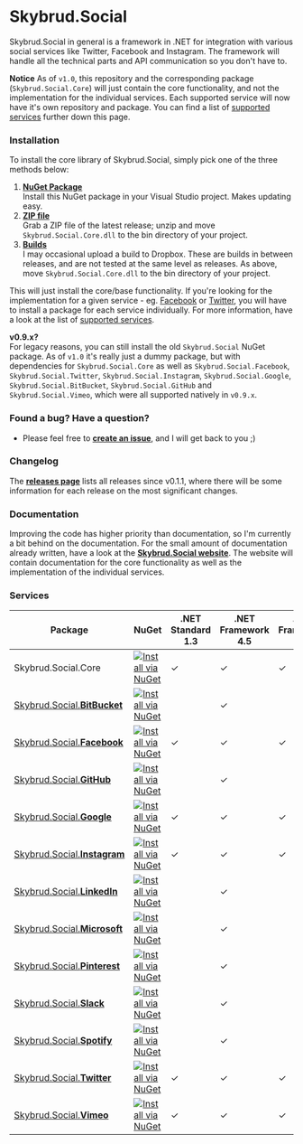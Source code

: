 Skybrud.Social
============

Skybrud.Social in general is a framework in .NET for integration with various social services like Twitter, Facebook and Instagram. The framework will handle all the technical parts and API communication so you don't have to.

**Notice** As of `v1.0`, this repository and the corresponding package (`Skybrud.Social.Core`) will just contain the core functionality, and not the implementation for the individual services. Each supported service will now have it's own repository and package. You can find a list of [supported services](#services) further down this page.





### Installation

To install the core library of Skybrud.Social, simply pick one of the three methods below:

1. [**NuGet Package**][NuGetPackage]  
   Install this NuGet package in your Visual Studio project. Makes updating easy.
2. [**ZIP file**][GitHubRelease]  
   Grab a ZIP file of the latest release; unzip and move `Skybrud.Social.Core.dll` to the bin directory of your project.
3. [**Builds**][DropboxFolder]  
   I may occasional upload a build to Dropbox. These are builds in between releases, and are not tested at the same level as releases. As above, move `Skybrud.Social.Core.dll` to the bin directory of your project.


This will just install the core/base functionality. If you're looking for the implementation for a given service - eg. [Facebook][RepoFacebook] or [Twitter][RepoTwitter], you will have to install a package for each service individually. For more information, have a look at the list of [supported services](#services).

**v0.9.x?**  
For legacy reasons, you can still install the old `Skybrud.Social` NuGet package. As of `v1.0` it's really just a dummy package, but with dependencies for `Skybrud.Social.Core` as well as `Skybrud.Social.Facebook`, `Skybrud.Social.Twitter`, `Skybrud.Social.Instagram`, `Skybrud.Social.Google`, `Skybrud.Social.BitBucket`, `Skybrud.Social.GitHub` and `Skybrud.Social.Vimeo`, which were all supported natively in `v0.9.x`.






### Found a bug? Have a question?

* Please feel free to [**create an issue**][Issues], and I will get back to you ;)





### Changelog

The [**releases page**](https://github.com/abjerner/Skybrud.Social/releases) lists all releases since v0.1.1, where there will be some information for each release on the most significant changes.





### Documentation

Improving the code has higher priority than documentation, so I'm currently a bit behind on the documentation. For the small amount of documentation already written, have a look at the [**Skybrud.Social website**][Website]. The website will contain documentation for the core functionality as well as the implementation of the individual services.





### Services

| Package                                       | NuGet                                                                                                                                        | .NET Standard 1.3 | .NET Framework 4.5 | .NET Framework 4.5 |
|-----------------------------------------------|----------------------------------------------------------------------------------------------------------------------------------------------|---------------|--------------------|--------------------|
| Skybrud.Social.Core                           | [![Install via NuGet](https://img.shields.io/nuget/v/Skybrud.Social.Core.svg)](https://www.nuget.org/packages/Skybrud.Social.Core)           | ✓ | ✓ | ✓ |
| [Skybrud.Social.**BitBucket**][RepoBitBucket] | [![Install via NuGet](https://img.shields.io/nuget/v/Skybrud.Social.BitBucket.svg)](https://www.nuget.org/packages/Skybrud.Social.BitBucket)      |   | ✓ |   |
| [Skybrud.Social.**Facebook**][RepoFacebook]   | [![Install via NuGet](https://img.shields.io/nuget/v/Skybrud.Social.Facebook.svg)](https://www.nuget.org/packages/Skybrud.Social.Facebook)       | ✓ | ✓ | ✓ |
| [Skybrud.Social.**GitHub**][RepoGitHub]       | [![Install via NuGet](https://img.shields.io/nuget/v/Skybrud.Social.GitHub.svg)](https://www.nuget.org/packages/Skybrud.Social.GitHub)         |   | ✓ |   |
| [Skybrud.Social.**Google**][RepoGoogle]       | [![Install via NuGet](https://img.shields.io/nuget/v/Skybrud.Social.Google.svg)](https://www.nuget.org/packages/Skybrud.Social.Google)         | ✓ | ✓ | ✓ |
| [Skybrud.Social.**Instagram**][RepoInstagram] | [![Install via NuGet](https://img.shields.io/nuget/v/Skybrud.Social.Instagram.svg)](https://www.nuget.org/packages/Skybrud.Social.Instagram)      | ✓ | ✓ | ✓ |
| [Skybrud.Social.**LinkedIn**][RepoLinkedIn]   | [![Install via NuGet](https://img.shields.io/nuget/v/Skybrud.Social.LinkedIn.svg)](https://www.nuget.org/packages/Skybrud.Social.LinkedIn)       |   | ✓ |   |
| [Skybrud.Social.**Microsoft**][RepoMicrosoft] | [![Install via NuGet](https://img.shields.io/nuget/v/Skybrud.Social.Microsoft.svg)](https://www.nuget.org/packages/Skybrud.Social.Microsoft)      |   | ✓ |   |
| [Skybrud.Social.**Pinterest**][RepoPinterest] | [![Install via NuGet](https://img.shields.io/nuget/v/Skybrud.Social.Pinterest.svg)](https://www.nuget.org/packages/Skybrud.Social.Pinterest)      |   | ✓ |   |
| [Skybrud.Social.**Slack**][RepoSlack]         | [![Install via NuGet](https://img.shields.io/nuget/v/Skybrud.Social.Slack.svg)](https://www.nuget.org/packages/Skybrud.Slack.Slack)           |   | ✓ |   |
| [Skybrud.Social.**Spotify**][RepoSpotify]     | [![Install via NuGet](https://img.shields.io/nuget/v/Skybrud.Social.Spotify.svg)](https://www.nuget.org/packages/Skybrud.Social.Spotify)     |   | ✓ |   |
| [Skybrud.Social.**Twitter**][RepoTwitter]     | [![Install via NuGet](https://img.shields.io/nuget/v/Skybrud.Social.Twitter.svg)](https://www.nuget.org/packages/Skybrud.Social.Twitter)     | ✓ | ✓ | ✓ |
| [Skybrud.Social.**Vimeo**][RepoVimeo]         | [![Install via NuGet](https://img.shields.io/nuget/v/Skybrud.Social.Vimeo.svg)](https://www.nuget.org/packages/Skybrud.Social.Vimeo)         | ✓ | ✓ | ✓ |



[Website]: http://social.skybrud.dk/
[WebsiteBitBucket]: http://social.skybrud.dk/bitbucket/
[WebsiteFacebook]: http://social.skybrud.dk/facebook/
[WebsiteGitHub]: http://social.skybrud.dk/github/
[WebsiteGoogle]: http://social.skybrud.dk/google/
[WebsiteAnalytics]: http://social.skybrud.dk/google/analytics/
[WebsiteYouTube]: http://social.skybrud.dk/google/youtube/
[WebsiteInstagram]: http://social.skybrud.dk/instagram/
[WebsiteTwitter]: http://social.skybrud.dk/twitter/
[WebsiteVimeo]: http://social.skybrud.dk/vimeo/
[WebsiteLinkedIn]: http://social.skybrud.dk/linkedin/
[WebsiteMicrosoft]: http://social.skybrud.dk/microsoft/
[WebsitePinterest]: http://social.skybrud.dk/pinterest/
[WebsiteSlack]: http://social.skybrud.dk/slack/
[WebsiteSpotify]: http://social.skybrud.dk/spotify/






[RepoBitBucket]: https://github.com/abjerner/Skybrud.Social.BitBucket
[RepoFacebook]: https://github.com/abjerner/Skybrud.Social.Facebook
[RepoGitHub]: https://github.com/abjerner/Skybrud.Social.GitHub
[RepoGoogle]: https://github.com/abjerner/Skybrud.Social.Google
[RepoInstagram]: https://github.com/abjerner/Skybrud.Social.Instagram
[RepoLinkedIn]: https://github.com/abjerner/Skybrud.Social.LinkedIn
[RepoMicrosoft]: https://github.com/abjerner/Skybrud.Social.Microsoft
[RepoPinterest]: https://github.com/abjerner/Skybrud.Social.Pinterest
[RepoSlack]: https://github.com/abjerner/Skybrud.Social.Slack
[RepoSpotify]: https://github.com/abjerner/Skybrud.Social.Spotify
[RepoTwitter]: https://github.com/abjerner/Skybrud.Social.Twitter
[RepoVimeo]: https://github.com/abjerner/Skybrud.Social.Vimeo


[NuGetCore]: https://www.nuget.org/packages/Skybrud.Social.Core
[NuGetBitBucket]: https://www.nuget.org/packages/Skybrud.Social.BitBucket
[NuGetFacebook]: https://www.nuget.org/packages/Skybrud.Social.Facebook
[NuGetGitHub]: https://www.nuget.org/packages/Skybrud.Social.GitHub
[NuGetGoogle]: https://www.nuget.org/packages/Skybrud.Social.Google
[NuGetInstagram]: https://www.nuget.org/packages/Skybrud.Social.Instagram
[NuGetLinkedIn]: https://www.nuget.org/packages/Skybrud.Social.LinkedIn
[NuGetMicrosoft]: https://www.nuget.org/packages/Skybrud.Social.Microsoft
[NuGetPinterest]: https://www.nuget.org/packages/Skybrud.Social.Pinterest
[NuGetSlack]: https://www.nuget.org/packages/Skybrud.Social.Slack
[NuGetTwitter]: https://www.nuget.org/packages/Skybrud.Social.Twitter
[NuGetVimeo]: https://www.nuget.org/packages/Skybrud.Social.Vimeo
[NuGetSpotify]: https://www.nuget.org/packages/Skybrud.Social.Spotify

[NuGetPackage]: https://www.nuget.org/packages/Skybrud.Social
[GitHubRelease]: https://github.com/abjerner/Skybrud.Social/releases/latest
[DropboxFolder]: https://www.dropbox.com/sh/ubak1qionvji8mf/AACq5X5b2Ic6MPPZznrzfsl2a?dl=0
[Changelog]: https://github.com/abjerner/Skybrud.Social/releases
[Issues]: https://github.com/abjerner/Skybrud.Social/issues
